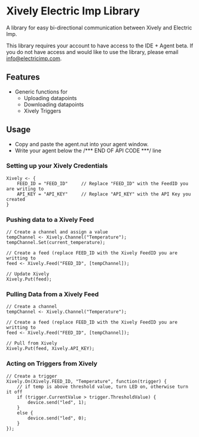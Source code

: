 # Xively Electric Imp Library
A library for easy bi-directional communication between Xively and Electric Imp.

This library requires your account to have access to the IDE + Agent beta. If you do not have access and would like to use the library, please email info@electricimp.com.

## Features
- Generic functions for
  - Uploading datapoints
  - Downloading datapoints
  - Xively Triggers
  
## Usage
- Copy and paste the agent.nut into your agent window.
- Write your agent below the /*** END OF API CODE ***/ line

### Setting up your Xively Credentials

	Xively <- {
		FEED_ID = "FEED_ID"		// Replace "FEED_ID" with the FeedID you are writing to
		API_KEY = "API_KEY"		// Replace "API_KEY" with the API Key you created
	}	
	
### Pushing data to a Xively Feed

	// Create a channel and assign a value
	tempChannel <- Xively.Channel("Temperature");
	tempChannel.Set(current_temperature);
	
	// Create a feed (replace FEED_ID with the Xively FeedID you are writting to
	feed <- Xively.Feed("FEED_ID", [tempChannel]);
	
	// Update Xively
	Xively.Put(feed);

### Pulling Data from a Xively Feed

	// Create a channel
	tempChannel <- Xively.Channel("Temperature");
	
	// Create a feed (replace FEED_ID with the Xively FeedID you are writting to
	feed <- Xively.Feed("FEED_ID", [tempChannel]);
	
	// Pull from Xively
	Xively.Put(feed, Xively.API_KEY);

### Acting on Triggers from Xively

	// Create a trigger
	Xively.On(Xively.FEED_ID, "Temperature", function(trigger) {
		// if temp is above threshold value, turn LED on, otherwise turn it off
    	if (trigger.CurrentValue > trigger.ThresholdValue) { 
        	device.send("led", 1); 
	    }
    	else {
        	device.send("led", 0);
	    }
	});